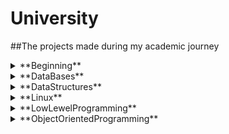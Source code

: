 # University
##The projects made during my academic journey

<details>
<summary>**Beginning**</summary>
### Consists of my firs year small scripts in Python (it have sentimental value)
+ **uno** - what was it about
+ **Dos** - also
+ **Thres** - same
</details>

<details>
<summary>**DataBases**</summary>
### project of relational data base for social media site (Oracle)
- **uno** - what was it about
- **Dos** - also
- **Thres** - same
</details>

<details>
<summary>**DataStructures**</summary>
### Implementation of basic data structures in Python
- **uno** - what was it about
- **Dos** - also
- **Thres** - same
</details>


<details>
<summary>**Linux**</summary>
### Zarzadanie Systemami UNIX, bash
- **uno** - what was it about
- **Dos** - also
- **Thres** - same
</details>


<details>
<summary>**LowLewelProgramming**</summary>
### projects in C and Asembly
- **uno** - what was it about
- **Dos** - also
- **Thres** - same
</details>


<details>
<summary>**ObjectOrientedProgramming**</summary>
### projects following design patterns for oop
- **uno** - what was it about
- **Dos** - also
- **Thres** - same
</details>


